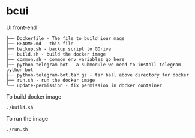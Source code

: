 # bcui
UI front-end

```
├── Dockerfile - The file to build iour mage
├── README.md - this file
├── backup.sh - backup script to GDrive
├── build.sh - build the docker image
├── common.sh - common env variables go here
├── python-telegram-bot - a submodule we need to install telegram python bot
├── python-telegram-bot.tar.gz - tar ball above directory for docker
├── run.sh - run the docker image
└── update-permission - fix permission in docker container
```

To build docker image
```
./build.sh
```

To run the image
```
./run.sh
```

